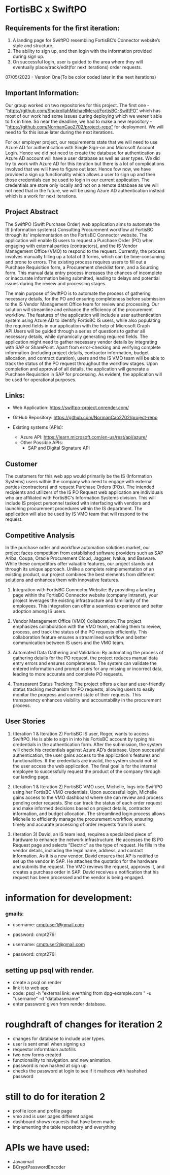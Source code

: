 # FortisBC x SwiftPO

## Requirements for the first iteration:
1. A landing page for SwiftPO resembling FortisBC’s Connector website’s style and structure. 
2. The ability to sign up, and then login with the information provided during sign up.
3. On successful login, user is guided to the area where they will eventually place/track/edit(for next iterations) order requests.


07/05/2023 - Version One(To be color coded later in the next iterations)

## Important Information:
Our group worked on two repositories for this project. The first one - “https://github.com/ShokrollahMichaelMeraj/FortisBC-SwiftPO” which has most of our work had some issues during deploying which we weren’t able to fix in time. So near the deadline, we had to make a new repository - “https://github.com/NormanCao2702/project-repo” for deployment. We will need to fix this issue later during the next iterations.

For our employer project, our requirements state that we will need to use Azure AD for authentication with Single Sign-on and Microsoft Account Login. Hence we did not need to create the database for authentication as Azure AD account will have a user database as well as user types. We did try to work with Azure AD for this iteration but there is a lot of complications involved that we will have to figure out later. Hence fow now, we have provided a sign up functionality which allows a user to sign up and then those credentials can be used to login in our current application. The credentials are store only locally and not on a remote database as we will not need that in the future, we will be using Azure AD authentication instead which is a work for next iterations.

##  Project Abstract
The SwiftPO (Swift Purchase Order) web application aims to automate the IS
(information systems) Consulting Procurement workflow at FortisBC through its’
implementation on the FortisBC Connector website. The application will enable IS users to request a Purchase Order (PO) when engaging with external parties (contractors), and the IS Vendor Management Office (VMO) to respond to the request. Currently, the process involves manually filling up a total of 3 forms, which can be time-consuming and prone to errors. The existing process requires users to fill out a Purchase Requisition form, a Procurement checklist form, and a Sourcing form. This manual data entry process increases the chances of incomplete or inaccurate information being submitted, leading to delays and potential issues during the review and processing stages.

The main purpose of SwiftPO is to automate the process of gathering necessary
details, for the PO and ensuring completeness before submission to the IS Vendor
Management Office team for review and processing. Our solution will streamline and
enhance the efficiency of the procurement workflow. The features of the application will
include a user authentication system using Azure AD to identify FortisBC IS users, while
also populating the required fields in our application with the help of Microsoft Graph API.Users will be guided through a series of questions to gather all necessary details, while dynamically generating required fields. The application might need to gather necessary vendor details by integrating with SAP or SharePoint. Apart from error-checking and verifying complete information (including project details, contractor information, budget allocation, and contract duration), users and the IS VMO team will be able to track the status of the PO request throughout the workflow stages. Upon completion and approval of all details, the application will generate a Purchase Requisition in SAP for processing. As evident, the application will be used for operational purposes.

## Links:
- Web Application: https://swiftpo-project.onrender.com/


- GitHub Repository: https://github.com/NormanCao2702/project-repo

- Existing systems (APIs):

   - Azure API: https://learn.microsoft.com/en-us/rest/api/azure/
   - Other Possible APIs: 
        - SAP and Digital Signature API

## Customer 
The customers for this web app would primarily be the IS (Information Systems) users within the company who need to engage with external parties (contractors) and request Purchase Orders (POs). The intended recipients and utilizers of the IS PO Request web application are
individuals who are affiliated with FortisBC's Information Systems division. This will
include IS project personnel tasked with interfacing with vendors and launching
procurement procedures within the IS department. The application will also be used by IS
VMO team that will respond to the request.

## Competitive Analysis
In the purchase order and workflow automation solutions market, our project faces
competition from established software providers such as SAP Ariba, Coupa, Oracle
Procurement Cloud, Jaggaer, Ivalua, and Basware. While these competitors offer valuable
features, our project stands out through its unique approach. Unlike a complete
reimplementation of an existing product, our project combines the best elements from
different solutions and enhances them with innovative features.

1. Integration with FortisBC Connector Website: By providing a landing page within the FortisBC Connector website (company intranet), your project leverages the existing infrastructure and familiarity of the employees. This integration can offer a seamless experience and better adoption among IS users.

2. Vendor Management Office (VMO) Collaboration: The project emphasizes collaboration with the VMO team, enabling them to review, process, and track the status of the PO requests efficiently. This collaboration feature ensures a streamlined workflow and better communication between IS users and the VMO team.

3. Automated Data Gathering and Validation: By automating the process of gathering details for the PO request, the project reduces manual data entry errors and ensures completeness. The system can validate the entered information and prompt users for any missing or incorrect data, leading to more accurate and complete PO requests.

4. Transparent Status Tracking: The project offers a clear and user-friendly status tracking mechanism for PO requests, allowing users to easily monitor the progress and current state of their requests. This transparency enhances visibility and accountability in the procurement process.

## User Stories
1. (Iteration 1 & Iteration 2) FortisBC IS user, Roger, wants to access SwiftPO. He is able to sign in into his FortisBC account by typing his credentials in the authentication form. After the submission, the system will check his credentials against Azure AD’s database. Upon successful authentication, the user gains access to the application's features and functionalities. If the credentials are invalid, the system should not let the user access the web application. The final goal is for the internal employee to successfully request the product of the company through our landing page.


2. (Iteration 1 & Iteration 2) FortisBC VMO user, Michelle, logs into SwiftPO using her FortisBC VMO credentials. Upon successful login, Michelle gains access to the VMO dashboard where she can review and process pending order requests. She can track the status of each order request and make informed decisions based on project details, contractor information, and budget allocation. The streamlined login process allows Michelle to efficiently manage the procurement workflow, ensuring timely and accurate processing of order requests from IS users.


3. (Iteration 3) David, an IS team lead, requires a specialized piece of hardware to enhance the network infrastructure. He accesses the IS PO Request page and selects "Electric" as the type of request. He fills in the vendor details, including the legal name, address, and contact information. As it is a new vendor, David ensures that AP is notified to set up the vendor in SAP. He attaches the quotation for the hardware and submits the request. The VMO reviews the request, approves it, and creates a purchase order in SAP. David receives a notification that his request has been processed and the vendor is being engaged.



# information for development:
### gmails:
- username: cmptuser1@gmail.com
- password: cmpt276!

- username: cmptuser2@gmail.com
- password: cmpt276!


## setting up psql with render.
- create a psql on render 
- link it to web app
- code: psql -h "external link: everthing from dpg-example.com " -u "username" -d "databasename"
- enter password given from render database.


# roughdraft of changes for iteration 2
- changes for database to include user types.
- user is sent email when signing up
- requestor informtaion autofills
- two new forms created
- functionaility to navigation. and new animation.
- password is now hashed at sign up
- checks the password at login to see if it mathces with hashshed password


# still to do for iteration 2
- profile icon and profile page
- vmo and is user pages different pages
- dashboard shows reauests that have been made
- implementing the table repository and everything 

# APIs we have used:
- Javaxmail
- BCryptPasswordEncoder





